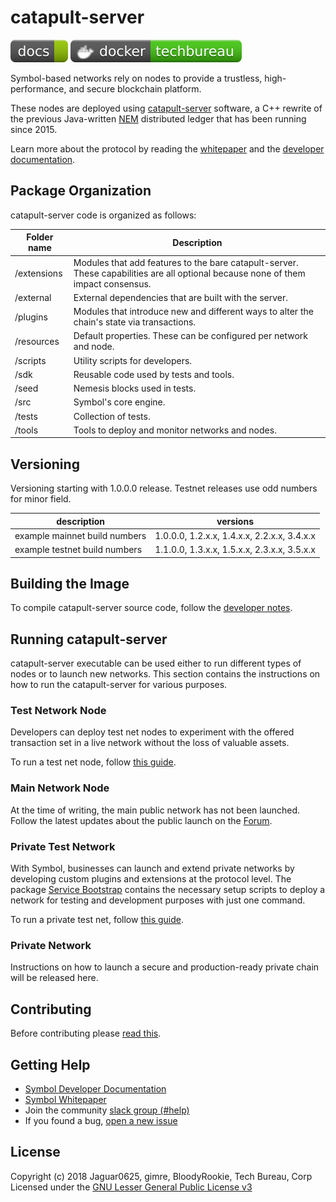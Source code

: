 # catapult-server

[![docs](badges/docs--green.svg)](https://nemtech.github.io)
[![docker](badges/docker-techbureau-brightgreen.svg)](https://hub.docker.com/u/techbureau)

Symbol-based networks rely on nodes to provide a trustless, high-performance, and secure blockchain platform.

These nodes are deployed using [catapult-server] software, a C++ rewrite of the previous Java-written [NEM] distributed ledger that has been running since 2015.

Learn more about the protocol by reading the [whitepaper] and the  [developer documentation].

## Package Organization

catapult-server code is organized as follows:

| Folder name | Description |
| -------------|--------------|
| /extensions | Modules that add features to the bare catapult-server. These capabilities are all optional because none of them impact consensus. |
| /external | External dependencies that are built with the server. |
| /plugins | Modules that introduce new and different ways to alter the chain's state via transactions. |
| /resources | Default properties. These can be configured per network and node. |
| /scripts | Utility scripts for developers. |
| /sdk | Reusable code used by tests and tools. |
| /seed | Nemesis blocks used in tests. |
| /src | Symbol's core engine. |
| /tests | Collection of tests. |
| /tools | Tools to deploy and monitor networks and nodes. |

## Versioning

Versioning starting with 1.0.0.0 release. Testnet releases use odd numbers for minor field.

| description | versions | 
|-------------|----------|
| example mainnet build numbers | 1.0.0.0, 1.2.x.x, 1.4.x.x, 2.2.x.x, 3.4.x.x |
| example testnet build numbers | 1.1.0.0, 1.3.x.x, 1.5.x.x, 2.3.x.x, 3.5.x.x |

## Building the Image

To compile catapult-server source code, follow the [developer notes](docs/README.md). 

## Running catapult-server

catapult-server executable can be used either to run different types of nodes or to launch new networks. This section contains the instructions on how to run the catapult-server for various purposes.

### Test Network Node

Developers can deploy test net nodes to experiment with the offered transaction set in a live network without the loss of valuable assets. 

To run a test net node, follow [this guide](https://nemtech.github.io/guides/network/running-a-test-net-node.html).

### Main Network Node

At the time of writing, the main public network has not been launched. Follow the latest updates about the public launch on the [Forum].

### Private Test Network

With Symbol, businesses can launch and extend private networks by developing custom plugins and extensions at the protocol level. The package [Service Bootstrap] contains the necessary setup scripts to deploy a network for testing and development purposes with just one command. 

To run a private test net, follow [this guide](https://nemtech.github.io/guides/network/creating-a-private-test-net.html#creating-a-private-test-net).

### Private Network
 
Instructions on how to launch a secure and production-ready private chain will be released here.

## Contributing

Before contributing please [read this](CONTRIBUTING.md).

## Getting Help

- [Symbol Developer Documentation][developer documentation]
- [Symbol Whitepaper][whitepaper]
- Join the community [slack group (#help)][slack] 
- If you found a bug, [open a new issue][issues]

## License

Copyright (c) 2018 Jaguar0625, gimre, BloodyRookie, Tech Bureau, Corp Licensed under the [GNU Lesser General Public License v3](LICENSE.txt)

[developer documentation]: https://nemtech.github.io
[Forum]: https://forum.nem.io/c/announcement
[issues]: https://github.com/nemtech/catapult-server/issues
[slack]: https://join.slack.com/t/nem2/shared_invite/enQtMzY4MDc2NTg0ODgyLWZmZWRiMjViYTVhZjEzOTA0MzUyMTA1NTA5OWQ0MWUzNTA4NjM5OTJhOGViOTBhNjkxYWVhMWRiZDRkOTE0YmU
[catapult-server]: https://github.com/nemtech/catapult-server
[symbol-rest]: https://github.com/nemtech/catapult-rest
[Service Bootstrap]: https://github.com/tech-bureau/catapult-service-bootstrap
[nem]: https://nem.io
[whitepaper]: https://nemtech.github.io/catapult-whitepaper/main.pdf
